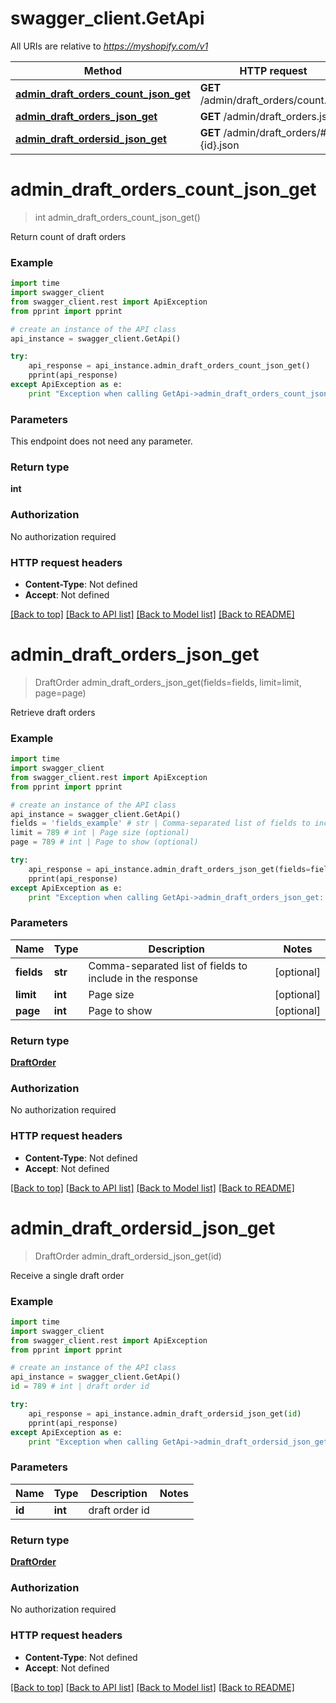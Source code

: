 # swagger_client.GetApi

All URIs are relative to *https://myshopify.com/v1*

Method | HTTP request | Description
------------- | ------------- | -------------
[**admin_draft_orders_count_json_get**](GetApi.md#admin_draft_orders_count_json_get) | **GET** /admin/draft_orders/count.json | 
[**admin_draft_orders_json_get**](GetApi.md#admin_draft_orders_json_get) | **GET** /admin/draft_orders.json | 
[**admin_draft_ordersid_json_get**](GetApi.md#admin_draft_ordersid_json_get) | **GET** /admin/draft_orders/#{id}.json | 


# **admin_draft_orders_count_json_get**
> int admin_draft_orders_count_json_get()



Return count of draft orders

### Example 
```python
import time
import swagger_client
from swagger_client.rest import ApiException
from pprint import pprint

# create an instance of the API class
api_instance = swagger_client.GetApi()

try: 
    api_response = api_instance.admin_draft_orders_count_json_get()
    pprint(api_response)
except ApiException as e:
    print "Exception when calling GetApi->admin_draft_orders_count_json_get: %s\n" % e
```

### Parameters
This endpoint does not need any parameter.

### Return type

**int**

### Authorization

No authorization required

### HTTP request headers

 - **Content-Type**: Not defined
 - **Accept**: Not defined

[[Back to top]](#) [[Back to API list]](../README.md#documentation-for-api-endpoints) [[Back to Model list]](../README.md#documentation-for-models) [[Back to README]](../README.md)

# **admin_draft_orders_json_get**
> DraftOrder admin_draft_orders_json_get(fields=fields, limit=limit, page=page)



Retrieve draft orders

### Example 
```python
import time
import swagger_client
from swagger_client.rest import ApiException
from pprint import pprint

# create an instance of the API class
api_instance = swagger_client.GetApi()
fields = 'fields_example' # str | Comma-separated list of fields to include in the response (optional)
limit = 789 # int | Page size (optional)
page = 789 # int | Page to show (optional)

try: 
    api_response = api_instance.admin_draft_orders_json_get(fields=fields, limit=limit, page=page)
    pprint(api_response)
except ApiException as e:
    print "Exception when calling GetApi->admin_draft_orders_json_get: %s\n" % e
```

### Parameters

Name | Type | Description  | Notes
------------- | ------------- | ------------- | -------------
 **fields** | **str**| Comma-separated list of fields to include in the response | [optional] 
 **limit** | **int**| Page size | [optional] 
 **page** | **int**| Page to show | [optional] 

### Return type

[**DraftOrder**](DraftOrder.md)

### Authorization

No authorization required

### HTTP request headers

 - **Content-Type**: Not defined
 - **Accept**: Not defined

[[Back to top]](#) [[Back to API list]](../README.md#documentation-for-api-endpoints) [[Back to Model list]](../README.md#documentation-for-models) [[Back to README]](../README.md)

# **admin_draft_ordersid_json_get**
> DraftOrder admin_draft_ordersid_json_get(id)



Receive a single draft order

### Example 
```python
import time
import swagger_client
from swagger_client.rest import ApiException
from pprint import pprint

# create an instance of the API class
api_instance = swagger_client.GetApi()
id = 789 # int | draft order id

try: 
    api_response = api_instance.admin_draft_ordersid_json_get(id)
    pprint(api_response)
except ApiException as e:
    print "Exception when calling GetApi->admin_draft_ordersid_json_get: %s\n" % e
```

### Parameters

Name | Type | Description  | Notes
------------- | ------------- | ------------- | -------------
 **id** | **int**| draft order id | 

### Return type

[**DraftOrder**](DraftOrder.md)

### Authorization

No authorization required

### HTTP request headers

 - **Content-Type**: Not defined
 - **Accept**: Not defined

[[Back to top]](#) [[Back to API list]](../README.md#documentation-for-api-endpoints) [[Back to Model list]](../README.md#documentation-for-models) [[Back to README]](../README.md)

